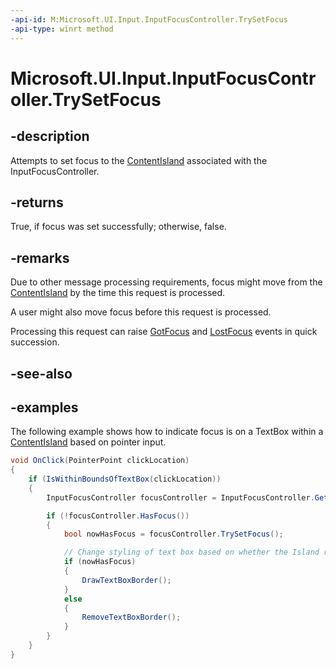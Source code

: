 ```yaml
---
-api-id: M:Microsoft.UI.Input.InputFocusController.TrySetFocus
-api-type: winrt method
---
```


# Microsoft.UI.Input.InputFocusController.TrySetFocus

<!--
public bool TrySetFocus ();
-->

## -description

Attempts to set focus to the [ContentIsland](../microsoft.ui.content/contentisland.md) associated with the InputFocusController.

## -returns

True, if focus was set successfully; otherwise, false.

## -remarks

Due to other message processing requirements, focus might move from the [ContentIsland](../microsoft.ui.content/contentisland.md) by the time this request is processed.

A user might also move focus before this request is processed.

Processing this request can raise [GotFocus](inputfocuscontroller_gotfocus.md) and [LostFocus](inputfocuscontroller_lostfocus.md) events in quick succession.

## -see-also

## -examples

The following example shows how to indicate focus is on a TextBox within a [ContentIsland](../microsoft.ui.content/contentisland.md) based on pointer input.

```csharp
void OnClick(PointerPoint clickLocation) 
{
    if (IsWithinBoundsOfTextBox(clickLocation))
    {
        InputFocusController focusController = InputFocusController.GetForIsland(myIsland);

        if (!focusController.HasFocus())
        {
            bool nowHasFocus = focusController.TrySetFocus();

            // Change styling of text box based on whether the Island received focus
            if (nowHasFocus)
            {
                DrawTextBoxBorder();
            }
            else
            {
                RemoveTextBoxBorder();
            }
        }
    }
}
```
